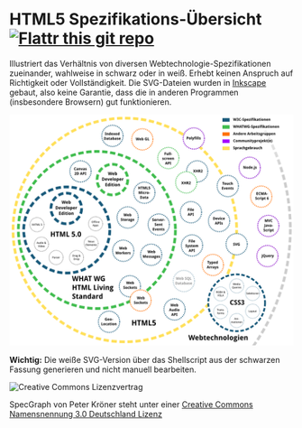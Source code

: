HTML5 Spezifikations-Übersicht  [![Flattr this git repo](http://api.flattr.com/button/flattr-badge-large.png)](https://flattr.com/submit/auto?user_id=Sir_Pepe&url=https://github.com/SirPepe/SpecGraph/&title=SpecGraph&language=de&tags=github&category=images)
==============================

Illustriert das Verhältnis von diversen Webtechnologie-Spezifikationen zueinander, wahlweise in schwarz oder in weiß. Erhebt keinen Anspruch auf Richtigkeit oder Vollständigkeit. Die SVG-Dateien wurden in [Inkscape](http://inkscape.org/) gebaut, also keine Garantie, dass die in anderen Programmen (insbesondere Browsern) gut funktionieren.

![SpecGraph in Weiß](https://github.com/SirPepe/SpecGraph/raw/master/graph_w.png)

**Wichtig:** Die weiße SVG-Version über das Shellscript aus der schwarzen Fassung generieren und nicht manuell bearbeiten.

![Creative Commons Lizenzvertrag](http://i.creativecommons.org/l/by/3.0/de/88x31.png)

SpecGraph von Peter Kröner steht unter einer [Creative Commons Namensnennung 3.0 Deutschland Lizenz](http://creativecommons.org/licenses/by/3.0/de/)
